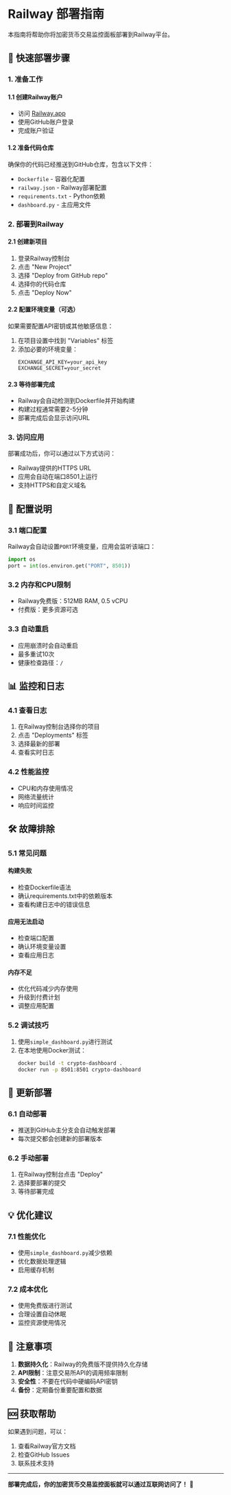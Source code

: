 # Railway 部署指南

本指南将帮助你将加密货币交易监控面板部署到Railway平台。

## 🚀 快速部署步骤

### 1. 准备工作

#### 1.1 创建Railway账户
- 访问 [Railway.app](https://railway.app)
- 使用GitHub账户登录
- 完成账户验证

#### 1.2 准备代码仓库
确保你的代码已经推送到GitHub仓库，包含以下文件：
- `Dockerfile` - 容器化配置
- `railway.json` - Railway部署配置
- `requirements.txt` - Python依赖
- `dashboard.py` - 主应用文件

### 2. 部署到Railway

#### 2.1 创建新项目
1. 登录Railway控制台
2. 点击 "New Project"
3. 选择 "Deploy from GitHub repo"
4. 选择你的代码仓库
5. 点击 "Deploy Now"

#### 2.2 配置环境变量（可选）
如果需要配置API密钥或其他敏感信息：
1. 在项目设置中找到 "Variables" 标签
2. 添加必要的环境变量：
   ```
   EXCHANGE_API_KEY=your_api_key
   EXCHANGE_SECRET=your_secret
   ```

#### 2.3 等待部署完成
- Railway会自动检测到Dockerfile并开始构建
- 构建过程通常需要2-5分钟
- 部署完成后会显示访问URL

### 3. 访问应用

部署成功后，你可以通过以下方式访问：
- Railway提供的HTTPS URL
- 应用会自动在端口8501上运行
- 支持HTTPS和自定义域名

## 🔧 配置说明

### 3.1 端口配置
Railway会自动设置`PORT`环境变量，应用会监听该端口：
```python
import os
port = int(os.environ.get("PORT", 8501))
```

### 3.2 内存和CPU限制
- Railway免费版：512MB RAM, 0.5 vCPU
- 付费版：更多资源可选

### 3.3 自动重启
- 应用崩溃时会自动重启
- 最多重试10次
- 健康检查路径：`/`

## 📊 监控和日志

### 4.1 查看日志
1. 在Railway控制台选择你的项目
2. 点击 "Deployments" 标签
3. 选择最新的部署
4. 查看实时日志

### 4.2 性能监控
- CPU和内存使用情况
- 网络流量统计
- 响应时间监控

## 🛠️ 故障排除

### 5.1 常见问题

#### 构建失败
- 检查Dockerfile语法
- 确认requirements.txt中的依赖版本
- 查看构建日志中的错误信息

#### 应用无法启动
- 检查端口配置
- 确认环境变量设置
- 查看应用日志

#### 内存不足
- 优化代码减少内存使用
- 升级到付费计划
- 调整应用配置

### 5.2 调试技巧
1. 使用`simple_dashboard.py`进行测试
2. 在本地使用Docker测试：
   ```bash
   docker build -t crypto-dashboard .
   docker run -p 8501:8501 crypto-dashboard
   ```

## 🔄 更新部署

### 6.1 自动部署
- 推送到GitHub主分支会自动触发部署
- 每次提交都会创建新的部署版本

### 6.2 手动部署
1. 在Railway控制台点击 "Deploy"
2. 选择要部署的提交
3. 等待部署完成

## 💡 优化建议

### 7.1 性能优化
- 使用`simple_dashboard.py`减少依赖
- 优化数据处理逻辑
- 启用缓存机制

### 7.2 成本优化
- 使用免费版进行测试
- 合理设置自动休眠
- 监控资源使用情况

## 📝 注意事项

1. **数据持久化**：Railway的免费版不提供持久化存储
2. **API限制**：注意交易所API的调用频率限制
3. **安全性**：不要在代码中硬编码API密钥
4. **备份**：定期备份重要配置和数据

## 🆘 获取帮助

如果遇到问题，可以：
1. 查看Railway官方文档
2. 检查GitHub Issues
3. 联系技术支持

---

**部署完成后，你的加密货币交易监控面板就可以通过互联网访问了！** 🎉

